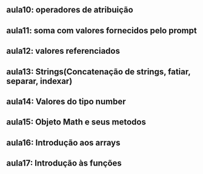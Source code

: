 ## aula10: operadores de atribuição
## aula11: soma com valores fornecidos pelo prompt
## aula12: valores referenciados
## aula13: Strings(Concatenação de strings, fatiar, separar, indexar)
## aula14: Valores do tipo number
## aula15: Objeto Math e seus metodos
## aula16: Introdução aos arrays
## aula17: Introdução às funções
